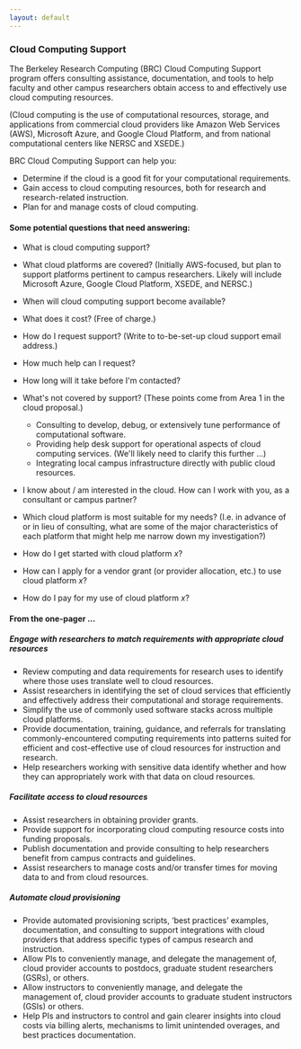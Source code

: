 ```yaml
---
layout: default
---
```


### Cloud Computing Support

The Berkeley Research Computing (BRC) Cloud Computing Support program offers consulting assistance, documentation, and tools to help faculty and other campus researchers obtain access to and effectively use cloud computing resources.

(Cloud computing is the use of computational resources, storage, and applications from commercial cloud providers like Amazon Web Services (AWS), Microsoft Azure, and Google Cloud Platform, and from national computational centers like NERSC and XSEDE.)

BRC Cloud Computing Support can help you:

* Determine if the cloud is a good fit for your computational requirements.
* Gain access to cloud computing resources, both for research and research-related instruction.
* Plan for and manage costs of cloud computing.

#### Some potential questions that need answering:

* What is cloud computing support?
* What cloud platforms are covered? (Initially AWS-focused, but plan to support platforms pertinent to campus researchers. Likely will include Microsoft Azure, Google Cloud Platform, XSEDE, and NERSC.)
* When will cloud computing support become available?
* What does it cost? (Free of charge.)
* How do I request support? (Write to to-be-set-up cloud support email address.)
* How much help can I request?
* How long will it take before I'm contacted?
* What's not covered by support? (These points come from Area 1 in the cloud proposal.)
  * Consulting to develop, debug, or extensively tune performance of computational software.
  * Providing help desk support for operational aspects of cloud computing services. (We'll likely need to clarify this further ...)
  * Integrating local campus infrastructure directly with public cloud resources.
* I know about / am interested in the cloud. How can I work with you, as a consultant or campus partner?

* Which cloud platform is most suitable for my needs? (I.e. in advance of or in lieu of consulting, what are some of the major characteristics of each platform that might help me narrow down my investigation?)
* How do I get started with cloud platform _x_?
* How can I apply for a vendor grant (or provider allocation, etc.) to use cloud platform _x_?
* How do I pay for my use of cloud platform _x_?

#### From the one-pager ...

##### Engage with researchers to match requirements with appropriate cloud resources

* Review computing and data requirements for research uses to identify where those uses translate well to cloud resources.
* Assist researchers in identifying the set of cloud services that efficiently and effectively address their computational and storage requirements.
* Simplify the use of commonly used software stacks across multiple cloud platforms.
* Provide documentation, training, guidance, and referrals for translating commonly-encountered computing requirements into patterns suited for efficient and cost-effective use of cloud resources for instruction and research.
* Help researchers working with sensitive data identify whether and how they can appropriately work with that data on cloud resources.

##### Facilitate access to cloud resources

* Assist researchers in obtaining provider grants.
* Provide support for incorporating cloud computing resource costs into funding proposals.
* Publish documentation and provide consulting to help researchers benefit from campus contracts and guidelines.
* Assist researchers to manage costs and/or transfer times for moving data to and from cloud resources.

##### Automate cloud provisioning

* Provide automated provisioning scripts, ‘best practices’ examples, documentation, and consulting to support integrations with cloud providers that address specific types of campus research and instruction.
* Allow PIs to conveniently manage, and delegate the management of, cloud provider accounts to postdocs, graduate student researchers (GSRs), or others.
* Allow instructors to conveniently manage, and delegate the management of, cloud provider accounts to graduate student instructors (GSIs) or others.
* Help PIs and instructors to control and gain clearer insights into cloud costs via billing alerts, mechanisms to limit unintended overages, and best practices documentation.
